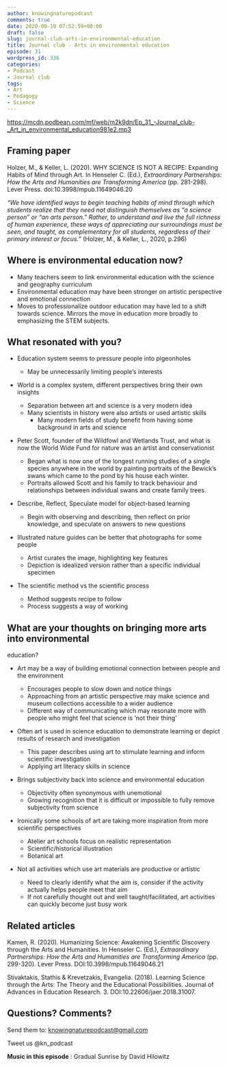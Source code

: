 ```yaml
---
author: knowingnaturepodcast
comments: true
date: 2020-09-19 07:52:59+00:00
draft: false
slug: journal-club-arts-in-environmental-education
title: Journal club - Arts in environmental education
episode: 31
wordpress_id: 336
categories:
- Podcast
- Journal club
tags:
- Art
- Pedagogy
- Science
---
```


https://mcdn.podbean.com/mf/web/m2k9dn/Ep_31_-Journal_club-_Art_in_environmental_education981e2.mp3

## Framing paper

Holzer, M., & Keller, L. (2020). WHY SCIENCE IS NOT A RECIPE: Expanding Habits
of Mind through Art. In Henseler C. (Ed.),  _Extraordinary Partnerships: How
the Arts and Humanities are Transforming America_  (pp. 281-298). Lever Press.
doi:10.3998/mpub.11649046.20

_“We have identified ways to begin teaching habits of mind through which
students realize that they need not distinguish themselves as “a science
person” or “an arts person.” Rather, to understand and live the full richness
of human experience, these ways of appreciating our surroundings must be seen,
and taught, as complementary for all students, regardless of their primary
interest or focus.”_ (Holzer, M., & Keller, L., 2020, p.296)

## Where is environmental education now?

  * Many teachers seem to link environmental education with the science and geography curriculum
  * Environmental education may have been stronger on artistic perspective and emotional connection
  * Moves to professionalize outdoor education may have led to a shift towards science. Mirrors the move in education more broadly to emphasizing the STEM subjects.

## What resonated with you?

  * Education system seems to pressure people into pigeonholes
    * May be unnecessarily limiting people’s interests

  * World is a complex system, different perspectives bring their own insights
    * Separation between art and science is a very modern idea
    * Many scientists in history were also artists or used artistic skills
      * Many modern fields of study benefit from having some background in arts and science

  * Peter Scott, founder of the Wildfowl and Wetlands Trust, and what is now the World Wide Fund for nature was an artist and conservationist
    * Began what is now one of the longest running studies of a single species anywhere in the world by painting portraits of the Bewick’s swans which came to the pond by his house each winter.
    * Portraits allowed Scott and his family to track behaviour and relationships between individual swans and create family trees.

  * Describe, Reflect, Speculate model for object-based learning
    * Begin with observing and describing, then reflect on prior knowledge, and speculate on answers to new questions

  * Illustrated nature guides can be better that photographs for some people
    * Artist curates the image, highlighting key features
    * Depiction is idealized version rather than a specific individual specimen 

  * The scientific method vs the scientific process
    * Method suggests recipe to follow
    * Process suggests a way of working

## What are your thoughts on bringing more arts into environmental
education?

  * Art may be a way of building emotional connection between people and the environment
    * Encourages people to slow down and notice things
    * Approaching from an artistic perspective may make science and museum collections accessible to a wider audience
    * Different way of communicating which may resonate more with people who might feel that science is ‘not their thing’

  * Often art is used in science education to demonstrate learning or depict results of research and investigation
    * This paper describes using art to stimulate learning and inform scientific investigation
    * Applying art literacy skills in science

  * Brings subjectivity back into science and environmental education
    * Objectivity often synonymous with unemotional
    * Growing recognition that it is difficult or impossible to fully remove subjectivity from science

  * Ironically some schools of art are taking more inspiration from more scientific perspectives
    * Atelier art schools focus on realistic representation
    * Scientific/historical illustration
    * Botanical art

  * Not all activities which use art materials are productive or artistic
    * Need to clearly identify what the aim is, consider if the activity actually helps people meet that aim
    * If not carefully thought out and well taught/facilitated, art activities can quickly become just busy work

## Related articles

Kamen, R. (2020). Humanizing Science: Awakening Scientific Discovery through
the Arts and Humanities. In Henseler C. (Ed.),  _Extraordinary Partnerships:
How the Arts and Humanities are Transforming America_  (pp. 299-320). Lever
Press. DOI:10.3998/mpub.11649046.21

Stivaktakis, Stathis & Krevetzakis, Evangelia. (2018). Learning Science
through the Arts: The Theory and the Educational Possibilities. Journal of
Advances in Education Research. 3. DOI:10.22606/jaer.2018.31007.

## Questions? Comments?

Send them to: knowingnaturepodcast@gmail.com

Tweet us @kn_podcast

**Music in this episode** : Gradual Sunrise by David Hilowitz

